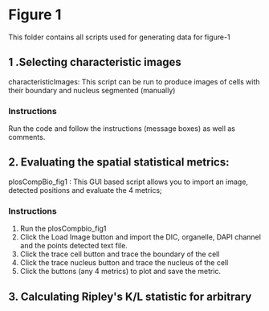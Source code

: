 # Figure 1
This folder contains all scripts used for generating data for figure-1

## 1 .Selecting characteristic images
characteristicImages: This script can be run to produce images of cells with their boundary and nucleus segmented (manually)

### Instructions
Run the code and follow the instructions (message boxes) as well as comments. 

## 2. Evaluating the spatial statistical metrics: 
plosCompBio_fig1 : This GUI based script allows you to import an image, detected positions and evaluate the 4 metrics; 

### Instructions
1. Run the plosCompbio_fig1 
2. Click the Load Image button and import the DIC, organelle, DAPI channel and the points detected text file.
3. Click the trace cell button and trace the boundary of the cell
4. Click the trace nucleus button and trace the nucleus of the cell
5. Click the buttons (any 4 metrics) to plot and save the metric. 

## 3. Calculating Ripley's K/L statistic for arbitrary 




